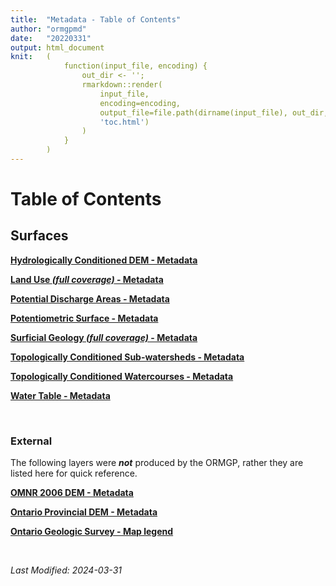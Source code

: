 ```yaml
---
title:  "Metadata - Table of Contents"
author: "ormgpmd"
date:   "20220331"
output: html_document
knit:   (
            function(input_file, encoding) {
                out_dir <- '';
                rmarkdown::render(
                    input_file,
                    encoding=encoding,
                    output_file=file.path(dirname(input_file), out_dir,
                    'toc.html')
                )
            }
        )
---
```



# Table of Contents

## Surfaces


**[Hydrologically Conditioned DEM - Metadata](/metadata/surfaces/hdem.html)**

**[Land Use _(full coverage)_ - Metadata](/metadata/surfaces/land_use.html)**

**[Potential Discharge Areas - Metadata](/metadata/surfaces/potential_discharge.html)**

**[Potentiometric Surface - Metadata](/metadata/surfaces/potentiometric_surface.html)**

**[Surficial Geology _(full coverage)_ - Metadata](/metadata/surfaces/surficial_geology.html)**

**[Topologically Conditioned Sub-watersheds - Metadata](/metadata/surfaces/topo_sws.html)**

**[Topologically Conditioned Watercourses - Metadata](/metadata/surfaces/topo_watercourse.html)**

**[Water Table - Metadata](/metadata/surfaces/water_table.html)**



<br>

### External

The following layers were __*not*__ produced by the ORMGP, rather they are listed here for quick reference.

**[OMNR 2006 DEM - Metadata](/metadata/external/mnr2006dem/LIO%20MNR%20DEM%2010m%20Metadata.pdf)**

**[Ontario Provincial DEM - Metadata](/metadata/external/pdem/)**

**[Ontario Geologic Survey - Map legend](/metadata/external/ogs/surficial_geology_legend_p26.pdf)**



<br>

*Last Modified: 2024-03-31*

